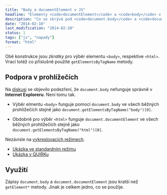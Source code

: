 ```yaml
---
title: "Body a documentElement v JS"
headline: "Elementy <code>documentElement</code> a <code>body</code> v JavaScriptu"
description: "Co se skrývá pod <code>document.body</code> a <code>document.documentElement</code>. Jaká je podpora v prohlížečích."
date: "2014-02-10"
last_modification: "2014-02-20"
status: 1
tags: ["js", "napady"]
format: "html"
---
```


<p>Obě konstrukce jsou <i>zkratky</i> pro výběr elementu <code>&lt;body></code>, respektive <code>&lt;html></code>. Vrací totéž co příslušně použité <code>getElementsByTagName</code> metody.</p>

<h2 id="ie">Podpora v prohlížečích</h2>

<p>Na <a href="http://diskuse.jakpsatweb.cz/?action=vthread&forum=8&topic=154936">diskusi</a> se objevilo podezření, že <code>document.body</code> nefunguje správně v <b>Internet Exploreru</b>. Není tomu tak.</p>

<ul>
  <li><p>Výběr elmentu <code>&lt;body></code> funguje pomocí <code>document.body</code> ve všech běžných prohlížečích stejně jako <code>document.getElementsByTagName("body")[0]</code>.</p></li>
  <li><p>Obdobně pro výběr <code>&lt;html></code> funguje <code>document.documentElement</code> ve všech běžných prohlížečích stejně jako <code>document.getElementsByTagName("html")[0]</code>.</p></li>
</ul>

<p>Nezávisle na <a href="/doctype">vykreslovacích režimech</a>.</p>

<ul>
  <li><a href="http://kod.djpw.cz/bubb">Ukázka ve standardním režimu</a></li>
  <li><a href="http://kod.djpw.cz/aubb">Ukázka v QUIRKu</a></li>
</ul>

<h2 id="vyuzit">Využití</h2>

<p>Zápisy <code>document.body</code> a <code>document.documentElement</code> jsou kratší než <code>getElement*</code> metody. Jinak je celkem jedno, co se použije.</p>